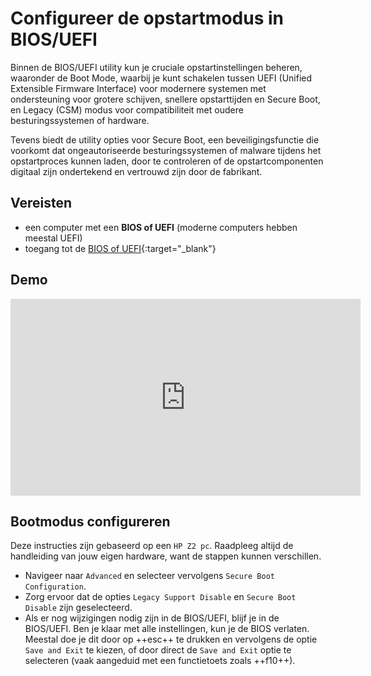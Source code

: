 # Configureer de opstartmodus in BIOS/UEFI

Binnen de BIOS/UEFI utility kun je cruciale opstartinstellingen beheren, waaronder de Boot Mode, waarbij je kunt schakelen tussen UEFI (Unified Extensible Firmware Interface) voor modernere systemen met ondersteuning voor grotere schijven, snellere opstarttijden en Secure Boot, en Legacy (CSM) modus voor compatibiliteit met oudere besturingssystemen of hardware. 

Tevens biedt de utility opties voor Secure Boot, een beveiligingsfunctie die voorkomt dat ongeautoriseerde besturingssystemen of malware tijdens het opstartproces kunnen laden, door te controleren of de opstartcomponenten digitaal zijn ondertekend en vertrouwd zijn door de fabrikant.

## Vereisten
- een computer met een **BIOS of UEFI** (moderne computers hebben meestal UEFI)
- toegang tot de [BIOS of UEFI](../open-bios-uefi-setup-utility/index.md){:target="_blank"}

## Demo
<iframe width="560" height="315" src="https://www.youtube.com/embed/xiRsG7-qaQY?autoplay=0&loop=0&mute=0" title="YouTube video player" frameborder="0" allow="accelerometer; autoplay; clipboard-write; encrypted-media; gyroscope; picture-in-picture; web-share" referrerpolicy="strict-origin-when-cross-origin" allowfullscreen></iframe>

## Bootmodus configureren
Deze instructies zijn gebaseerd op een `HP Z2 pc`. Raadpleeg altijd de handleiding van jouw eigen hardware, want de stappen kunnen verschillen.

- Navigeer naar `Advanced` en selecteer vervolgens `Secure Boot Configuration`.
- Zorg ervoor dat de opties `Legacy Support Disable` en `Secure Boot Disable` zijn geselecteerd.
- Als er nog wijzigingen nodig zijn in de BIOS/UEFI, blijf je in de BIOS/UEFI. Ben je klaar met alle instellingen, kun je de BIOS verlaten. Meestal doe je dit door op ++esc++ te drukken en vervolgens de optie `Save and Exit` te kiezen, of door direct de `Save and Exit` optie te selecteren (vaak aangeduid met een functietoets zoals ++f10++).